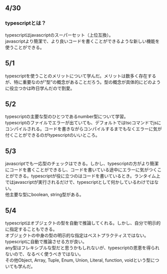 ## 4/30
### typescriptとは？
typescriptはjavascriptのスーパーセット（上位互換）。  
javascriptより簡潔で、より良いコードを書くことができるような新しい機能を使うことができる。


## 5/1
typescriptを使うことのメリットについて学んだ。メリットは数多く存在するが、特に重要なのが”型”の概念があることだろう。型の概念が具体的にどのように役立つかは昨日学んだので割愛。

## 5/2
typescriptの主要な型のひとつであるnumber型について学習。  
typescriptのファイルでエラーが出ていても、デフォルトではtscコマンドでjsにコンパイルされる。コードを書きながらコンパイルするまでもなくエラーに気が付くことができるのがtypescriptのいいところ。

## 5/3
javascriptでも一応型のチェックはできる。しかし、typescriptの方がより簡潔にコードを書くことができるし、コードを書いている途中にエラーに気がつくことができる。typescriptが役に立つのはコードを書いているとき。ランタイム上ではjavascriptが実行されるだけで、typescriptとして何かしているわけではない。  
他主要な型にboolean, string型がある。

## 5/4
typescriptはオブジェクトの型を自動で推論してくれる。しかし、自分で明示的に指定することもできる。  
オブジェクトの中身の型の明示的な指定はベストプラクティスではない。typescriptに自動で推論させる方が良い。  
any型はフレキシブルな型だと思うかもしれないが、typescriptの恩恵を得られないので、なるべく使うべきではない。  
その他Object, Array, Tuple, Enum, Union, Literal, function, voidという型についても学んだ。